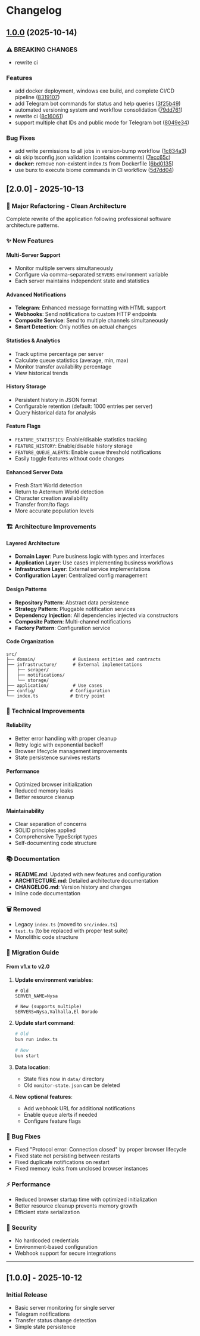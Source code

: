# Changelog

## [1.0.0](https://github.com/JoShMiQueL/nw-status/compare/nw-status-v0.1.0...nw-status-v1.0.0) (2025-10-14)


### ⚠ BREAKING CHANGES

* rewrite ci

### Features

* add docker deployment, windows exe build, and complete CI/CD pipeline ([8319107](https://github.com/JoShMiQueL/nw-status/commit/83191071d580903b6c5e58cb73b10cd68ea4da2b))
* add Telegram bot commands for status and help queries ([3f25b49](https://github.com/JoShMiQueL/nw-status/commit/3f25b4954cf814c47dfe0f0ac4cc00a1e3ed502e))
* automated versioning system and workflow consolidation ([79dd761](https://github.com/JoShMiQueL/nw-status/commit/79dd7614739fdcfb7292d28a8ce3e4e1ace0cbf0))
* rewrite ci ([8c16061](https://github.com/JoShMiQueL/nw-status/commit/8c16061ed05e1de711f06c9c9d72a9b68d76511f))
* support multiple chat IDs and public mode for Telegram bot ([8049e34](https://github.com/JoShMiQueL/nw-status/commit/8049e34f98d32d7bcabfae80a3d712f66c537324))


### Bug Fixes

* add write permissions to all jobs in version-bump workflow ([1c834a3](https://github.com/JoShMiQueL/nw-status/commit/1c834a3d1a8a59a2851cb88c2e46a57d7ac856a4))
* **ci:** skip tsconfig.json validation (contains comments) ([7ecc65c](https://github.com/JoShMiQueL/nw-status/commit/7ecc65cbdd599e61d543b6e3d0f0e8a2b9aaeb94))
* **docker:** remove non-existent index.ts from Dockerfile ([6bd0135](https://github.com/JoShMiQueL/nw-status/commit/6bd01351b7fb06ebf3d45f94dfe303a147e3fe21))
* use bunx to execute biome commands in CI workflow ([5d7dd04](https://github.com/JoShMiQueL/nw-status/commit/5d7dd047ecaf76120d07b293d11c02df0004f8fc))

## [2.0.0] - 2025-10-13

### 🎉 Major Refactoring - Clean Architecture

Complete rewrite of the application following professional software architecture patterns.

### ✨ New Features

#### Multi-Server Support
- Monitor multiple servers simultaneously
- Configure via comma-separated `SERVERS` environment variable
- Each server maintains independent state and statistics

#### Advanced Notifications
- **Telegram**: Enhanced message formatting with HTML support
- **Webhooks**: Send notifications to custom HTTP endpoints
- **Composite Service**: Send to multiple channels simultaneously
- **Smart Detection**: Only notifies on actual changes

#### Statistics & Analytics
- Track uptime percentage per server
- Calculate queue statistics (average, min, max)
- Monitor transfer availability percentage
- View historical trends

#### History Storage
- Persistent history in JSON format
- Configurable retention (default: 1000 entries per server)
- Query historical data for analysis

#### Feature Flags
- `FEATURE_STATISTICS`: Enable/disable statistics tracking
- `FEATURE_HISTORY`: Enable/disable history storage
- `FEATURE_QUEUE_ALERTS`: Enable queue threshold notifications
- Easily toggle features without code changes

#### Enhanced Server Data
- Fresh Start World detection
- Return to Aeternum World detection
- Character creation availability
- Transfer from/to flags
- More accurate population levels

### 🏗️ Architecture Improvements

#### Layered Architecture
- **Domain Layer**: Pure business logic with types and interfaces
- **Application Layer**: Use cases implementing business workflows
- **Infrastructure Layer**: External service implementations
- **Configuration Layer**: Centralized config management

#### Design Patterns
- **Repository Pattern**: Abstract data persistence
- **Strategy Pattern**: Pluggable notification services
- **Dependency Injection**: All dependencies injected via constructors
- **Composite Pattern**: Multi-channel notifications
- **Factory Pattern**: Configuration service

#### Code Organization
```
src/
├── domain/              # Business entities and contracts
├── infrastructure/      # External implementations
│   ├── scraper/
│   ├── notifications/
│   └── storage/
├── application/         # Use cases
├── config/             # Configuration
└── index.ts            # Entry point
```

### 🔧 Technical Improvements

#### Reliability
- Better error handling with proper cleanup
- Retry logic with exponential backoff
- Browser lifecycle management improvements
- State persistence survives restarts

#### Performance
- Optimized browser initialization
- Reduced memory leaks
- Better resource cleanup

#### Maintainability
- Clear separation of concerns
- SOLID principles applied
- Comprehensive TypeScript types
- Self-documenting code structure

### 📚 Documentation

- **README.md**: Updated with new features and configuration
- **ARCHITECTURE.md**: Detailed architecture documentation
- **CHANGELOG.md**: Version history and changes
- Inline code documentation

### 🗑️ Removed

- Legacy `index.ts` (moved to `src/index.ts`)
- `test.ts` (to be replaced with proper test suite)
- Monolithic code structure

### 🔄 Migration Guide

#### From v1.x to v2.0

1. **Update environment variables**:
   ```env
   # Old
   SERVER_NAME=Nysa
   
   # New (supports multiple)
   SERVERS=Nysa,Valhalla,El Dorado
   ```

2. **Update start command**:
   ```bash
   # Old
   bun run index.ts
   
   # New
   bun start
   ```

3. **Data location**:
   - State files now in `data/` directory
   - Old `monitor-state.json` can be deleted

4. **New optional features**:
   - Add webhook URL for additional notifications
   - Enable queue alerts if needed
   - Configure feature flags

### 🐛 Bug Fixes

- Fixed "Protocol error: Connection closed" by proper browser lifecycle
- Fixed state not persisting between restarts
- Fixed duplicate notifications on restart
- Fixed memory leaks from unclosed browser instances

### ⚡ Performance

- Reduced browser startup time with optimized initialization
- Better resource cleanup prevents memory growth
- Efficient state serialization

### 🔐 Security

- No hardcoded credentials
- Environment-based configuration
- Webhook support for secure integrations

---

## [1.0.0] - 2025-10-12

### Initial Release

- Basic server monitoring for single server
- Telegram notifications
- Transfer status change detection
- Simple state persistence
